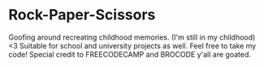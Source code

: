# Rock-Paper-Scissors
Goofing around recreating childhood memories. (I'm still in my childhood) <3
Suitable for school and university projects as well. Feel free to take my code! Special credit to FREECODECAMP and BROCODE y'all are goated. 
